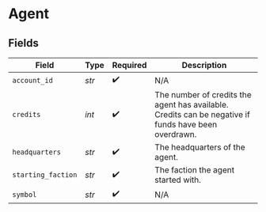 # Agent


## Fields

| Field                                                                                                | Type                                                                                                 | Required                                                                                             | Description                                                                                          |
| ---------------------------------------------------------------------------------------------------- | ---------------------------------------------------------------------------------------------------- | ---------------------------------------------------------------------------------------------------- | ---------------------------------------------------------------------------------------------------- |
| `account_id`                                                                                         | *str*                                                                                                | :heavy_check_mark:                                                                                   | N/A                                                                                                  |
| `credits`                                                                                            | *int*                                                                                                | :heavy_check_mark:                                                                                   | The number of credits the agent has available. Credits can be negative if funds have been overdrawn. |
| `headquarters`                                                                                       | *str*                                                                                                | :heavy_check_mark:                                                                                   | The headquarters of the agent.                                                                       |
| `starting_faction`                                                                                   | *str*                                                                                                | :heavy_check_mark:                                                                                   | The faction the agent started with.                                                                  |
| `symbol`                                                                                             | *str*                                                                                                | :heavy_check_mark:                                                                                   | N/A                                                                                                  |